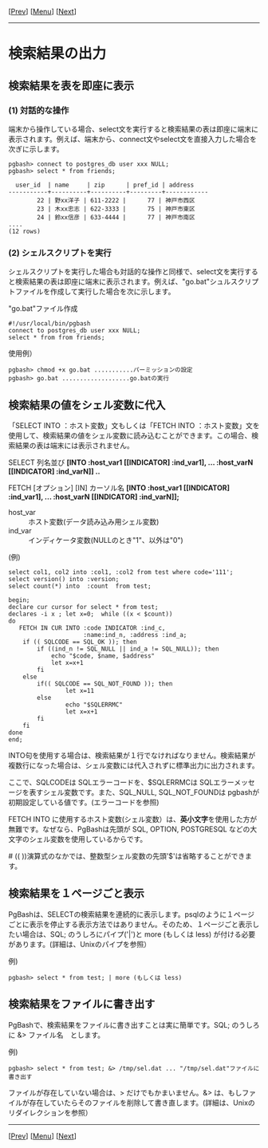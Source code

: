 [[Prev](./usage03-j.md)] [[Menu](./readme.md)] [[Next](./usage05-j.md)]

* * *

# 検索結果の出力


## 検索結果を表を即座に表示<a id="DIRECT" name="DIRECT">&nbsp;</a>

### (1) 対話的な操作  

端末から操作している場合、select文を実行すると検索結果の表は即座に端末に表示されます。例えば、端末から、connect文やselect文を直接入力した場合を次ぎに示します。  

    pgbash> connect to postgres_db user xxx NULL;  
    pgbash> select * from friends;  

      user_id  | name     | zip      | pref_id | address
    -----------+----------+----------+---------+------------
            22 | 野xx洋子 | 611-2222 |      77 | 神戸市西区
            23 | 木xx忠志 | 622-3333 |      75 | 神戸市東区
            24 | 鈴xx信彦 | 633-4444 |      77 | 神戸市南区
    ....
    (12 rows)

### (2) シェルスクリプトを実行

シェルスクリプトを実行した場合も対話的な操作と同様で、select文を実行すると検索結果の表は即座に端末に表示されます。例えば、"go.bat"シュルスクリプトファイルを作成して実行した場合を次に示します。  

"go.bat"ファイル作成

    #!/usr/local/bin/pgbash
    connect to postgres_db user xxx NULL;
    select * from from friends;
  
使用例）

    pgbash> chmod +x go.bat ...........パーミッションの設定  
    pgbash> go.bat ...................go.batの実行  

## 検索結果の値をシェル変数に代入<a id="SHELL" name="SHELL">&nbsp;</a>

「SELECT INTO ：ホスト変数」文もしくは「FETCH INTO ：ホスト変数」文を使用して、検索結果の値をシェル変数に読み込むことができます。この場合、検索結果の表は端末には表示されません。  

SELECT  列名並び **\[INTO :host\_var1 \[\[INDICATOR\] :ind\_var1\], ... :host\_varN \[\[INDICATOR\] :ind\_varN\]\] ..**

FETCH \[オプション\] \[IN\] カーソル名 **\[INTO :host\_var1 \[\[INDICATOR\] :ind\_var1\], ... :host\_varN \[\[INDICATOR\] :ind\_varN\]\];**  

<dl>
    <dt>host_var</dt>
    <dd>ホスト変数(データ読み込み用シェル変数)</dd>
    <dt>ind_var</dt>
    <dd>インディケータ変数(NULLのとき"1"、以外は"0")</dd>
</dl>

(例)  

    select col1, col2 into :col1, :col2 from test where code='111';
    select version() into :version;
    select count(*) into  :count  from test;
    
    begin; 
    declare cur cursor for select * from test;
    declares -i x ; let x=0;  while ((x < $count))  
    do
       FETCH IN CUR INTO :code INDICATOR :ind_c,
                         :name:ind_n, :address :ind_a;
        if (( SQLCODE == SQL_OK )); then
            if ((ind_n != SQL_NULL || ind_a != SQL_NULL)); then
                echo "$code, $name, $address"
                let x=x+1
            fi
        else
            if(( SQLCODE == SQL_NOT_FOUND )); then
                    let x=11
            else
                    echo "$SQLERRMC"
                    let x=x+1
            fi
        fi
    done
    end;

INTO句を使用する場合は、検索結果が１行でなければなりません。検索結果が複数行になった場合は、シェル変数には代入されずに標準出力に出力されます。  

ここで、SQLCODEは SQLエラーコードを、$SQLERRMCは SQLエラーメッセージを表すシェル変数です。また、SQL\_NULL, SQL\_NOT\_FOUNDは pgbashが初期設定している値です。(エラーコードを参照)  

FETCH INTO に使用するホスト変数(シェル変数）は、**英小文字**を使用した方が無難です。なぜなら、PgBashは先頭が SQL, OPTION, POSTGRESQL などの大文字のシェル変数を使用しているからです。  

\# (( ))演算式のなかでは、整数型シェル変数の先頭'$'は省略することができます。  

## 検索結果を１ページごと表示<a id="PIPE" name="PIPE">&nbsp;</a>

PgBashは、SELECTの検索結果を連続的に表示します。psqlのように１ページごとに表示を停止する表示方法ではありません。そのため、１ページごと表示したい場合は、SQL; のうしろにパイプ('|')と more (もしくは less) が付ける必要があります。(詳細は、Unixのパイプを参照）  

例)  

    pgbash> select * from test; | more (もしくは less)  

## 検索結果をファイルに書き出す<a id="REDIRECT" name="REDIRECT">&nbsp;</a>

PgBashで、検索結果をファイルに書き出すことは実に簡単です。SQL; のうしろに &> ファイル名　とします。  

例)  

    pgbash> select * from test; &> /tmp/sel.dat ... "/tmp/sel.dat"ファイルに書き出す  

ファイルが存在していない場合は、> だけでもかまいません。&> は、もしファイルが存在していたらそのファイルを削除して書き直します。(詳細は、Unixのリダイレクションを参照）  

* * *

[[Prev](./usage03-j.md)] [[Menu](./readme.md)] [[Next](./usage05-j.md)]
